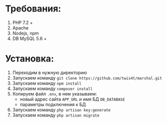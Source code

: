 # Требования:
1. PHP 7.2 + 
2. Apache
3. Nodejs, npm
4. DB MySQL 5.6 +

# Установка:
1. Переходим в нужную директорию
2. Запускаем команду  `git clone https://github.com/twis4t/marshal.git`
3. Запускаем команду `npm install`
4. Запускаем команду `composer install`
5. Копируем файл `.env`, в нем указываем:
	- новый адрес сайта `APP_URL` и имя БД `DB_DATABASE`
    - параметры подключения к БД	
6. Запускаем команду `php artisan key:generate`
7. Запускаем команду `php artisan migrate`